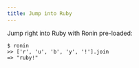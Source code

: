 ```yaml
---
title: Jump into Ruby
---
```


Jump right into Ruby with Ronin pre-loaded:

    $ ronin
    >> ['r', 'u', 'b', 'y', '!'].join
    => "ruby!"


